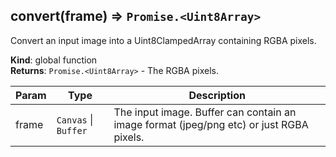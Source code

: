 <a name="convert"></a>

## convert(frame) ⇒ <code>Promise.&lt;Uint8Array&gt;</code>
Convert an input image into a Uint8ClampedArray containing RGBA pixels.

**Kind**: global function  
**Returns**: <code>Promise.&lt;Uint8Array&gt;</code> - The RGBA pixels.  

| Param | Type | Description |
| --- | --- | --- |
| frame | <code>Canvas</code> &#124; <code>Buffer</code> | The input image.  Buffer can contain an image format        (jpeg/png etc) or just RGBA pixels. |

